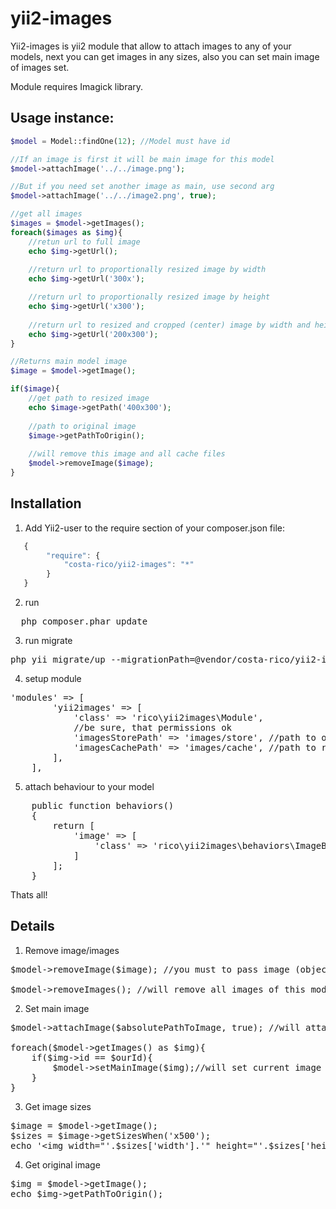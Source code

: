 yii2-images
===========
Yii2-images is yii2 module that allow to attach images to any of your models, next you can get images in any sizes, also you can set main image of images set.

Module requires Imagick library.

Usage instance:
-------------

```php
$model = Model::findOne(12); //Model must have id

//If an image is first it will be main image for this model
$model->attachImage('../../image.png');

//But if you need set another image as main, use second arg
$model->attachImage('../../image2.png', true);

//get all images
$images = $model->getImages();
foreach($images as $img){
    //retun url to full image
    echo $img->getUrl();
    
    //return url to proportionally resized image by width
    echo $img->getUrl('300x');

    //return url to proportionally resized image by height
    echo $img->getUrl('x300');
    
    //return url to resized and cropped (center) image by width and height
    echo $img->getUrl('200x300');
}

//Returns main model image
$image = $model->getImage();

if($image){
    //get path to resized image 
    echo $image->getPath('400x300');
    
    //path to original image
    $image->getPathToOrigin();
    
    //will remove this image and all cache files
    $model->removeImage($image);
}

```

Installation
-------------
1. Add Yii2-user to the require section of your composer.json file:
```javascript
   {
        "require": {
            "costa-rico/yii2-images": "*"
        }
   }
```
2. run 
<pre>
  php composer.phar update
</pre>

3. run migrate
<pre>
php yii migrate/up --migrationPath=@vendor/costa-rico/yii2-images/migrations
</pre>

4. setup module
<pre>
'modules' => [
        'yii2images' => [
            'class' => 'rico\yii2images\Module',
            //be sure, that permissions ok  
            'imagesStorePath' => 'images/store', //path to origin images
            'imagesCachePath' => 'images/cache', //path to resized copies
        ],
    ],
</pre>

5. attach behaviour to your model
<pre>
    public function behaviors()
    {
        return [
            'image' => [
                'class' => 'rico\yii2images\behaviors\ImageBehave',
            ]
        ];
    }
</pre>

Thats all!

Details
-------------

1. Remove image/images
<pre>
$model->removeImage($image); //you must to pass image (object)

$model->removeImages(); //will remove all images of this model
</pre>

2. Set main image
<pre>
$model->attachImage($absolutePathToImage, true); //will attach image and make it main

foreach($model->getImages() as $img){
    if($img->id == $ourId){
        $model->setMainImage($img);//will set current image main
    }
}
</pre>

3. Get image sizes
<pre>
$image = $model->getImage();
$sizes = $image->getSizesWhen('x500');
echo '&lt;img width="'.$sizes['width'].'" height="'.$sizes['height'].'" src="'.$image->getUrl('x500').'" />';
</pre>

4. Get original image
<pre>
$img = $model->getImage();
echo $img->getPathToOrigin();
</pre>
